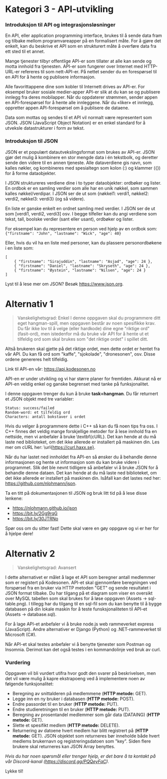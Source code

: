 # Kategori 3 - API-utvikling
### Introduksjon til API og integrasjonsløsninger
En API, eller application programming interface, brukes til å sende data fram og tilbake mellom programvareapper på en formalisert måte. For å gjøre det enkelt, kan du beskrive et API som en strukturert måte å overføre data fra ett sted til et annet. 

Mange tjenester tilbyr offentlige API-er som tillater at alle kan sende og motta innhold fra tjenesten. API-er som fungerer over Internet med HTTP-URL-er refereres til som nett-API-er. På nettet sender du en forespørsel til en API for å hente og publisere informasjon.

Alle favorittappene dine som kobler til Internett drives av API-er. For eksempel bruker sosiale medier-apper API-er slik at du kan se og publisere innlegg fra deres mobilapper. Når du oppdaterer strømmen, sender appen en API-forespørsel for å hente alle innleggene. Når du «liker» et innlegg, oppretter appen API-forespørsel om å publisere de dataene.

Data som mottas og sendes til et API vil normalt være representert som JSON. JSON (JavaScript Object Notation) er en enkel standard for å utveksle datastrukturer i form av tekst. 

### Introduksjon til JSON
JSON er et populært datautvekslingsformat som brukes av API-er. JSON gjør det mulig å kombinere en stor mengde data i én tekstbolk, og deretter sende den videre til en annen tjeneste. Alle dataverdiene gis navn, som kalles nøkler, og kombineres med spesialtegn som kolon (:) og klammer ({}) for å forme dataobjekter. 

I JSON struktureres verdiene dine i to typer dataobjekter: ordbøker og lister. En ordbok er en samling verdier som alle har en unik nøkkel, som sammen kalles nøkkel/verdipar. I JSON ser de ut som {nøkkel1: verdi1, nøkkel2: verdi2, nøkkel3: verdi3} (og så videre). 

En liste er ganske enkelt en ordnet samling med verdier. I JSON ser de ut som [verdi1, verdi2, verdi3] osv. I begge tilfeller kan du angi verdiene som tekst, tall, boolske verdier (sant eller usant), ordbøker og lister. 

For eksempel kan du representere en person ved hjelp av en ordbok som: <br>
`{"firstname": "John", "lastname": "Wick", "age": 40}`

Eller, hvis du vil ha en liste med personer, kan du plassere personordbøkene i en liste som:
```
[
    { "firstname": "Sirajuddin", "lastname": "Asjad", "age": 24 },
    { "firstname": "Daniel", "lastname": "Skryseth", "age": 24 },
    { "firstname": "Øystein", "lastname": "Nilsen", "age": 24 }
]
```

Lyst til å lese mer om JSON? Besøk https://www.json.org.

# Alternativ 1
> Vanskelighetsgrad: Enkel
I denne oppgaven skal du programmere ditt eget hangman-spill, men oppgaven består av noen spesifikke krav. Du får ikke lov til å velge (eller hardkode) dine egne "riktige ord" (fasit-ord), men istedenfor må du bruke vår API for å hente ut et tilfeldig ord som skal brukes som "det riktige ordet" i spillet ditt.

Altså brukeren skal gjette på det riktige ordet, men dette ordet er hentet fra vår API. Du kan få ord som "kaffe", "sjokolade", "dronesonen", osv. Disse ordene genereres helt tilfeldig. 

Link til API-en vår: https://api.kodesonen.no

API-en er under utvikling og vi har større planer for fremtiden. Akkurat nå er API-en veldig enkel og ganske begrenset med tanke på funksjonalitet.

I denne oppgaven trenger du kun å bruke **task=hangman**. Du får returnert et JSON objekt med tre variabler: 
```
Status: success/failed
Random-word: et tilfeldig ord
Characters: antall bokstaver i ordet
```

Hvis du velger å programmere dette i C++ så kan du få noen tips fra oss. I C++ finnes det veldig mange forskjellige metoder for å lese innhold fra en nettside, men vi anbefaler å bruke \textbf{cURL}. Det kan hende at du må laste ned biblioteket, om det ikke allerede er installert på maskinen din. Les mer om cURL her: \url{https://curl.haxx.se}.

Når du har lastet ned innholdet fra API-en så ønsker du å behandle denne informasjonen og hente ut informasjon som du kan bruke videre i programmet. Slik det ble nevnt tidligere så anbefaler vi å bruke JSON for å behandle denne dataen. Det kan hende at du må laste ned biblioteket, om det ikke allerede er installert på maskinen din. Isåfall kan det lastes ned her: https://github.com/nlohmann/json.

Ta en titt på dokumentasjonen til JSON og bruk litt tid på å lese disse lenkene:
* https://nlohmann.github.io/json
* https://bit.ly/2Gg9rqG
* https://bit.ly/30JTRNo

Spør oss om du sitter fast! Dette skal være en gøy oppgave og vi er her for å hjelpe dere!

# Alternativ 2
> Vanskelighetsgrad: Avansert

I dette alternativet er målet å lage et API som beregner antall medlemmer som er registert på Kodesonen. API-et skal gjennomføre beregningen ved forspørsel fra en bruker via HTTP metoden "GET" og sende resultatet i JSON format tilbake. Du har tilgang på et diagram som viser en oversikt over MySQL tabellen som skal brukes for å løse oppgaven (Assets -> sql-table.png). I tillegg har du tilgang til en sql-fil som du kan benytte til å bygge databasen på din lokale maskin for å teste funsksjonaliteten til API-et (Assets -> database.sql).

For å lage API-et anbefaler vi å bruke node.js web rammeverket express (JavaScript). Andre alternativer er Django (Python) og .NET-rammeverket til Microsoft (C#).

Når API-et skal testes anbefaler vi å benytte tjenester som Postman og Insomnia. Derimot kan det også testes i en kommandolinje ved bruk av curl.  

### Vurdering

Oppgaven vil bli vurdert utifra hvor godt den svarer på beskrivelsen, men det vil være mulig å kapre ekstrapoeng ved å implementere noen av følgende funksjonalitet:

- Beregning av snittalderen på medlemmene (**HTTP metode:** GET).
- Legge inn en ny bruker i databasen (**HTTP metode:** POST).
- Endre passordet til en bruker (**HTTP metode:** PUT).
- Endre studieretningen til en bruker (**HTTP metode:** PUT).
- Beregning av prosentandel medlemmer som går data (DATAING) (**HTTP metode:** GET).
- Slette et spesifikt medlem (**HTTP metode:** DELETE).
- Returnering av datoene hvert medlem har blitt registrert på (**HTTP metode:** GET). JSON objektet som returneres bør inneholde både hvert medlems brukernavn og registreringsdatoen som "key". Siden flere brukere skal returneres kan JSON Array benyttes.

*Hvis du har noen spørsmål eller trenger hjelp, er det bare å ta kontakt på vår Discord-kanal (https://discord.gg/PQQeyFqC).*

Lykke til!
